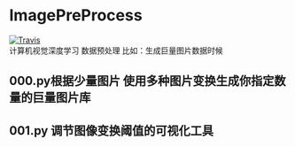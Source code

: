 # ImagePreProcess
[![Travis](https://img.shields.io/travis/rust-lang/rust.svg)]() </br>
计算机视觉深度学习  数据预处理 比如：生成巨量图片数据时候 </br>
## 000.py根据少量图片 使用多种图片变换生成你指定数量的巨量图片库 </br>
## 001.py 调节图像变换阈值的可视化工具</br>
